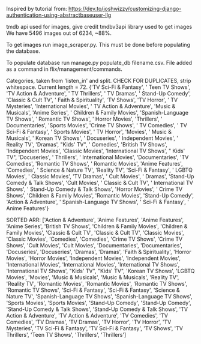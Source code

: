 Inspired by tutorial from:
https://dev.to/joshwizzy/customizing-django-authentication-using-abstractbaseuser-llg

tmdb api used for images, give credit
tmdbv3api library used to get images
We have 5496 images out of 6234, ~88%.

To get images run image_scraper.py. This must be done before populating the database.

To populate database run manage.py populate_db filename.csv. File added as a command in flix/management/commands.

Categories, taken from 'listen_in' and split. CHECK FOR DUPLICATES, strip whitespace. Current length = 72.
{'TV Sci-Fi & Fantasy', ' Teen TV Shows', 'TV Action & Adventure', ' TV Thrillers', ' TV Dramas', ' Stand-Up Comedy', 'Classic & Cult TV', ' Faith & Spirituality', 'TV Shows', 'TV Horror', ' TV Mysteries', 'International Movies', ' TV Action & Adventure', 'Music & Musicals', 'Anime Series', ' Children & Family Movies', 'Spanish-Language TV Shows', ' Romantic TV Shows', ' Horror Movies', 'Thrillers', ' Documentaries', 'Sports Movies', 'Crime TV Shows', ' TV Comedies', ' TV Sci-Fi & Fantasy', ' Sports Movies', ' TV Horror', 'Movies', ' Music & Musicals', ' Korean TV Shows', ' Docuseries', ' Independent Movies', ' Reality TV', 'Dramas', "Kids' TV", ' Comedies', 'British TV Shows', 'Independent Movies', 'Classic Movies', 'International TV Shows', " Kids' TV", 'Docuseries', ' Thrillers', ' International Movies', 'Documentaries', 'TV Comedies', 'Romantic TV Shows', ' Romantic Movies', 'Anime Features', 'Comedies', ' Science & Nature TV', 'Reality TV', 'Sci-Fi & Fantasy', ' LGBTQ Movies', ' Classic Movies', 'TV Dramas', ' Cult Movies', ' Dramas', 'Stand-Up Comedy & Talk Shows', 'Cult Movies', ' Classic & Cult TV', ' International TV Shows', ' Stand-Up Comedy & Talk Shows', 'Horror Movies', ' Crime TV Shows', 'Children & Family Movies', 'Romantic Movies', 'Stand-Up Comedy', 'Action & Adventure', ' Spanish-Language TV Shows', ' Sci-Fi & Fantasy', ' Anime Features'}

SORTED ARR:
['Action & Adventure', 'Anime Features', 'Anime Features', 'Anime Series', 'British TV Shows', 'Children & Family Movies', 'Children & Family Movies', 'Classic & Cult TV', 'Classic & Cult TV', 'Classic Movies', 'Classic Movies', 'Comedies', 'Comedies', 'Crime TV Shows', 'Crime TV Shows', 'Cult Movies', 'Cult Movies', 'Documentaries', 'Documentaries', 'Docuseries', 'Docuseries', 'Dramas', 'Dramas', 'Faith & Spirituality', 'Horror Movies', 'Horror Movies', 'Independent Movies', 'Independent Movies', 'International Movies', 'International Movies', 'International TV Shows', 'International TV Shows', "Kids' TV", "Kids' TV", 'Korean TV Shows', 'LGBTQ Movies', 'Movies', 'Music & Musicals', 'Music & Musicals', 'Reality TV', 'Reality TV', 'Romantic Movies', 'Romantic Movies', 'Romantic TV Shows', 'Romantic TV Shows', 'Sci-Fi & Fantasy', 'Sci-Fi & Fantasy', 'Science & Nature TV', 'Spanish-Language TV Shows', 'Spanish-Language TV Shows', 'Sports Movies', 'Sports Movies', 'Stand-Up Comedy', 'Stand-Up Comedy', 'Stand-Up Comedy & Talk Shows', 'Stand-Up Comedy & Talk Shows', 'TV Action & Adventure', 'TV Action & Adventure', 'TV Comedies', 'TV Comedies', 'TV Dramas', 'TV Dramas', 'TV Horror', 'TV Horror', 'TV Mysteries', 'TV Sci-Fi & Fantasy', 'TV Sci-Fi & Fantasy', 'TV Shows', 'TV Thrillers', 'Teen TV Shows', 'Thrillers', 'Thrillers']